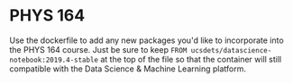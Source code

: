 # PHYS 164

Use the dockerfile to add any new packages you'd like to incorporate into the PHYS 164 course. Just be sure to keep ```FROM ucsdets/datascience-notebook:2019.4-stable``` at the top of the file so that the container will still compatible with the Data Science & Machine Learning platform.

